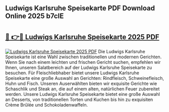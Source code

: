 ## Ludwigs Karlsruhe Speisekarte PDF Download Online 2025 b7cIE

# <h2><a href="http://gc5tj4x.nevu.top/?p=Ludwigs+Karlsruhe+Speisekarte">🔗 👉🔴 Ludwigs Karlsruhe Speisekarte 2025 PDF</a></h2>

[![Ludwigs Karlsruhe Speisekarte 2025 PDF](https://i.imgur.com/dBaPXMq.png)](http://gc5tj4x.nevu.top/?p=Ludwigs+Karlsruhe+Speisekarte)
Die Ludwigs Karlsruhe Speisekarte ist eine Wahl zwischen traditionellen und modernen Gerichten. Wenn Sie nach einem leichten und frischen Gericht suchen, empfehlen wir Ihnen, unseren Salatbereich auf der Ludwigs Karlsruhe Speisekarte zu besuchen. Für Fleischliebhaber bietet unsere Ludwigs Karlsruhe Speisekarte eine große Auswahl an Gerichten: Rindfleisch, Schweinefleisch, Huhn und Fisch. Unseren Auserwählten bieten wir exquisite Gerichte wie Schaschlik und Steak an, die auf einem alten, natürlichen Feuer zubereitet werden. Unsere Ludwigs Karlsruhe Speisekarte bietet eine große Auswahl an Desserts, von traditionellen Torten und Kuchen bis hin zu exquisiten Crème Brûlée und Schokoladenwaffeln.
